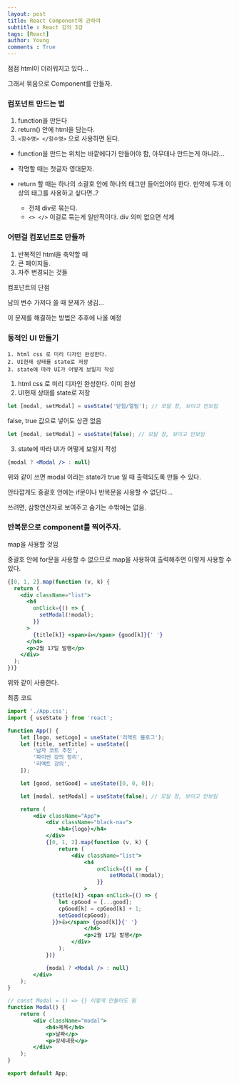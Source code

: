 ```yaml
---
layout: post
title: React Component에 관하여
subtitle : React 강의 3강
tags: [React]
author: Young
comments : True
---
```


점점 html이 더러워지고 있다...

그래서 묶음으로 Component를 만들자.

### 컴포넌트 만드는 법

1. function을 만든다
2. return() 안에 html을 담는다.
3. ```<함수명> </함수명>``` 으로 사용하면 된다.

* function을 만드는 위치는 바깥에다가 만들어야 함, 아무데나 만드는게 아니라...

* 작명할 때는 첫글자 영대문자.

* return 할 때는 하나의 소괄호 안에 하나의 태그만 들어있어야 한다.
  만약에 두개 이상의 태그를 사용하고 싶다면..? 
  - 전체 div로 묶는다.
  - ```<> </>``` 이걸로 묶는게 일반적이다. div 의미 없으면 삭제

### 어떤걸 컴포넌트로 만들까

1. 반복적인 html을 축약할 때
2. 큰 페이지들.
3. 자주 변경되는 것들

컴포넌트의 단점

남의 변수 가져다 쓸 때 문제가 생김...

이 문제를 해결하는 방법은 추후에 나올 예정


### 동적인 UI 만들기
```
1. html css 로 미리 디자인 완성한다.
2. UI현재 상태를 state로 저장
3. state에 따라 UI가 어떻게 보일지 작성
```

1. html css 로 미리 디자인 완성한다.
이미 완성
2. UI현재 상태를 state로 저장
```js
let [modal, setModal] = useState('닫힘/열림'); // 모달 창, 보이고 안보임
```
false, true 값으로 넣어도 상관 없음

```js
let [modal, setModal] = useState(false); // 모달 창, 보이고 안보임
```

3. state에 따라 UI가 어떻게 보일지 작성
```jsx
{modal ? <Modal /> : null}
```

위와 같이 쓰면 modal 이라는 state가 true 일 때 출력되도록 만들 수 있다.

안타깝게도 중괄호 안에는 if문이나 반복문을 사용할 수 없단다...

쓰려면, 삼항연산자로 보여주고 숨기는 수밖에는 없음.



### 반복문으로 component를 찍어주자.

map을 사용할 것임

중괄호 안에 for문을 사용할 수 없으므로 
map을 사용하여 출력해주면 이렇게 사용할 수 있다.

```jsx
{[0, 1, 2].map(function (v, k) {
  return (
    <div className="list">
      <h4
        onClick={() => {
          setModal(!modal);
        }}
      >
        {title[k]} <span>👍</span> {good[k]}{' '}
      </h4>
      <p>2월 17일 발행</p>
    </div>
  );
})}
```
위와 같이 사용한다.


최종 코드
```jsx
import './App.css';
import { useState } from 'react';

function App() {
	let [logo, setLogo] = useState('리액트 블로그');
	let [title, setTitle] = useState([
		'남자 코트 추천',
		'파이썬 강의 정리',
		'리액트 강의',
	]);

	let [good, setGood] = useState([0, 0, 0]);

	let [modal, setModal] = useState(false); // 모달 창, 보이고 안보임

	return (
		<div className="App">
			<div className="black-nav">
				<h4>{logo}</h4>
			</div>
			{[0, 1, 2].map(function (v, k) {
				return (
					<div className="list">
						<h4
							onClick={() => {
								setModal(!modal);
							}}
						>
              {title[k]} <span onClick={() => {
                let cpGood = [...good];
                cpGood[k] = cpGood[k] + 1;
                setGood(cpGood);
              }}>👍</span> {good[k]}{' '}
						</h4>
						<p>2월 17일 발행</p>
					</div>
				);
			})}

			{modal ? <Modal /> : null}
		</div>
	);
}

// const Modal = () => {} 이렇게 만들어도 됨
function Modal() {
	return (
		<div className="modal">
			<h4>제목</h4>
			<p>날짜</p>
			<p>상세내용</p>
		</div>
	);
}

export default App;

```


